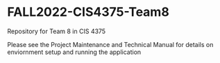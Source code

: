 # FALL2022-CIS4375-Team8
Repository for Team 8 in CIS 4375


Please see the Project Maintenance and Technical Manual for details on enviornment setup and running the application